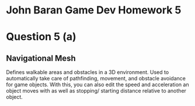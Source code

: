 # John Baran Game Dev Homework 5 <br>

# Question 5 (a) <br> 

## Navigational Mesh
Defines walkable areas and obstacles in a 3D environment. Used to automatically take care of pathfinding, movement, and obstacle avoidance for game objects. With this, you can also edit the speed and acceleration an object moves with as well as stopping/ starting distance relative to another object.
